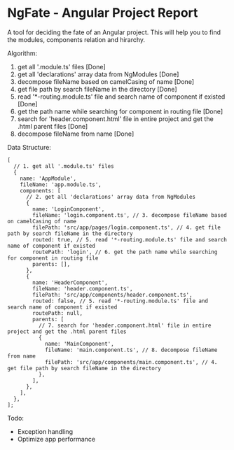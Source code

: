 # NgFate - Angular Project Report

A tool for deciding the fate of an Angular project. This will help you to find the modules, components relation and hirarchy.

Algorithm:

1. get all '.module.ts' files [Done]
1. get all 'declarations' array data from NgModules [Done]
1. decompose fileName based on camelCasing of name [Done]
1. get file path by search fileName in the directory [Done]
1. read '*-routing.module.ts' file and search name of component if existed [Done]
1. get the path name while searching for component in routing file [Done]
1. search for 'header.component.html' file in entire project and get the .html parent files [Done]
1. decompose fileName from name [Done]

Data Structure:

```
[
  // 1. get all '.module.ts' files
  {
    name: 'AppModule',
    fileName: 'app.module.ts',
    components: [
      // 2. get all 'declarations' array data from NgModules
      {
        name: 'LoginComponent',
        fileName: 'login.component.ts', // 3. decompose fileName based on camelCasing of name
        filePath: 'src/app/pages/login.component.ts', // 4. get file path by search fileName in the directory
        routed: true, // 5. read '*-routing.module.ts' file and search name of component if existed
        routePath: 'login', // 6. get the path name while searching for component in routing file
        parents: [],
      },
      {
        name: 'HeaderComponent',
        fileName: 'header.component.ts',
        filePath: 'src/app/components/header.component.ts',
        routed: false, // 5. read '*-routing.module.ts' file and search name of component if existed
        routePath: null,
        parents: [
          // 7. search for 'header.component.html' file in entire project and get the .html parent files
          {
            name: 'MainComponent',
            fileName: 'main.component.ts', // 8. decompose fileName from name
            filePath: 'src/app/components/main.component.ts', // 4. get file path by search fileName in the directory
          },
        ],
      },
    ],
  },
];
```

Todo:

- Exception handling
- Optimize app performance